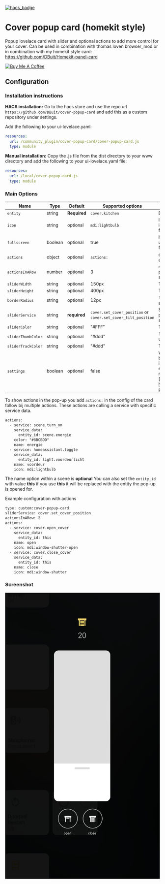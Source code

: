 [![hacs_badge](https://img.shields.io/badge/HACS-Custom-orange.svg?style=for-the-badge)](https://github.com/custom-components/hacs)

# Cover popup card (homekit style)
Popup lovelace card with slider and optional actions to add more control for your cover.
Can be used in combination with thomas loven browser_mod or in combination with my homekit style card: https://github.com/DBuit/Homekit-panel-card


<a href="https://www.buymeacoffee.com/ZrUK14i" target="_blank"><img height="41px" width="167px" src="https://cdn.buymeacoffee.com/buttons/default-orange.png" alt="Buy Me A Coffee"></a>

## Configuration

### Installation instructions

**HACS installation:**
Go to the hacs store and use the repo url `https://github.com/DBuit/cover-popup-card` and add this as a custom repository under settings.

Add the following to your ui-lovelace.yaml:
```yaml
resources:
  url: /community_plugin/cover-popup-card/cover-popup-card.js
  type: module
```

**Manual installation:**
Copy the .js file from the dist directory to your www directory and add the following to your ui-lovelace.yaml file:

```yaml
resources:
  url: /local/cover-popup-card.js
  type: module
```

### Main Options

| Name | Type | Default | Supported options | Description |
| -------------- | ----------- | ------------ | ------------------------------------------------ | --------------------------------------------------------------------------------------------------------------------------------------------------------------------------------------------------------------------------------------------------------------------------------------------------------------------------------------------- |
| `entity` | string | **Required** | `cover.kitchen` | Entity of the light |
| `icon` | string | optional | `mdi:lightbulb` | It will use customize entity icon or from the config as a fallback it used lightbulb icon |
| `fullscreen` | boolean | optional | true | If false it will remove the pop-up wrapper which makes it fullscreen |
| `actions` | object | optional | `actions:`  | define actions that you can activate from the pop-up. |
| `actionsInARow` | number | optional | 3 | number of action that will be placed in a row under the slider |
| `sliderWidth` | string | optional | 150px | The width of the slider |
| `sliderHeight` | string | optional | 400px | The height of the slider |
| `borderRadius` | string | optional | 12px | The border radius of the slider and switch |
| `sliderService` | string | **required** | `cover.set_cover_position` or `cover.set_cover_tilt_position` | Set if you want to set the position or the tilt by using the slider |
| `sliderColor` | string | optional | "#FFF" | The color of the slider |
| `sliderThumbColor` | string | optional | "#ddd" | The color of the line that you use to slide the slider  |
| `sliderTrackColor` | string | optional | "#ddd" | The color of the slider track |
| `settings` | boolean | optional | false | When it will add an settings button that displays the more-info content  see settings example for my light popup for more options/information [here]: https://github.com/DBuit/light-popup-card#settings |

To show actions in the pop-up you add `actions:` in the config of the card follow bij multiple actions.
These actions are calling a service with specific service data.
```
actions:
  - service: scene.turn_on
    service_data:
      entity_id: scene.energie
    color: "#8BCBDD"
    name: energie
  - service: homeassistant.toggle
    service_data:
      entity_id: light.voordeurlicht
    name: voordeur
    icon: mdi:lightbulb
```
The name option within a scene is **optional**
You can also set the `entity_id` with value **this** if you use **this** it will be replaced with the entity the pop-up is opened for.


Example configuration with actions
```
type: custom:cover-popup-card
sliderService: cover.set_cover_position
actionsInARow: 2
actions:
  - service: cover.open_cover
    service_data:
      entity_id: this
    name: open
    icon: mdi:window-shutter-open
  - service: cover.close_cover
    service_data:
      entity_id: this
    name: close
    icon: mdi:window-shutter
```

### Screenshot

![Screenshot](screenshot.png)
